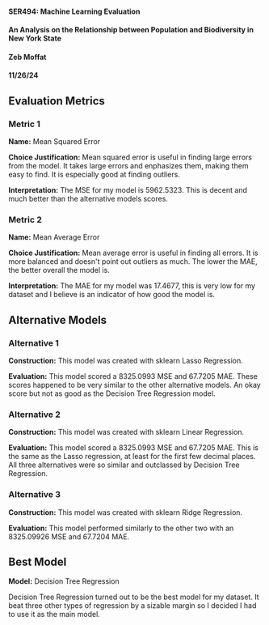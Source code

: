 #### SER494: Machine Learning Evaluation
#### An Analysis on the Relationship between Population and Biodiversity in New York State
#### Zeb Moffat
#### 11/26/24

## Evaluation Metrics
### Metric 1
**Name:** Mean Squared Error

**Choice Justification:** Mean squared error is useful in finding large errors from the model. It takes large errors and enphasizes them, making them easy to find. It is especially good at finding outliers.

**Interpretation:** The MSE for my model is 5962.5323. This is decent and much better than the alternative models scores.

### Metric 2
**Name:** Mean Average Error

**Choice Justification:** Mean average error is useful in finding all errors. It is more balanced and doesn't point out outliers as much. The lower the MAE, the better overall the model is.

**Interpretation:** The MAE for my model was 17.4677, this is very low for my dataset and I believe is an indicator of how good the model is.

## Alternative Models
### Alternative 1
**Construction:** This model was created with sklearn Lasso Regression.
 
**Evaluation:** This model scored a 8325.0993 MSE and 67.7205 MAE. These scores happened to be very similar to the other alternative models. An okay score but not as good as the Decision Tree Regression model.

### Alternative 2
**Construction:** This model was created with sklearn Linear Regression.

**Evaluation:** This model scored a 8325.0993 MSE and 67.7205 MAE. This is the same as the Lasso regression, at least for the first few decimal places. All three alternatives were so similar and outclassed by Decision Tree Regression.

### Alternative 3
**Construction:**  This model was created with sklearn Ridge Regression.

**Evaluation:** This model performed similarly to the other two with an 8325.09926 MSE and 67.7204 MAE.

## Best Model

**Model:** Decision Tree Regression

Decision Tree Regression turned out to be the best model for my dataset. It beat three other types of regression by a sizable margin so I decided I had to use it as the main model.